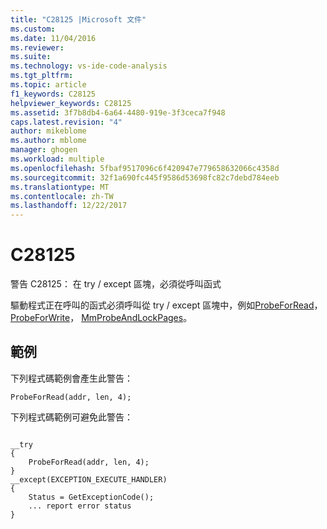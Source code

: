 ```yaml
---
title: "C28125 |Microsoft 文件"
ms.custom: 
ms.date: 11/04/2016
ms.reviewer: 
ms.suite: 
ms.technology: vs-ide-code-analysis
ms.tgt_pltfrm: 
ms.topic: article
f1_keywords: C28125
helpviewer_keywords: C28125
ms.assetid: 3f7b8db4-6a64-4480-919e-3f3ceca7f948
caps.latest.revision: "4"
author: mikeblome
ms.author: mblome
manager: ghogen
ms.workload: multiple
ms.openlocfilehash: 5fbaf9517096c6f420947e779658632066c4358d
ms.sourcegitcommit: 32f1a690fc445f9586d53698fc82c7debd784eeb
ms.translationtype: MT
ms.contentlocale: zh-TW
ms.lasthandoff: 12/22/2017
---
```

# <a name="c28125"></a>C28125
警告 C28125： 在 try / except 區塊，必須從呼叫函式  
  
 驅動程式正在呼叫的函式必須呼叫從 try / except 區塊中，例如[ProbeForRead](http://msdn.microsoft.com/library/windows/hardware/ff559876.aspx)， [ProbeForWrite](http://msdn.microsoft.com/library/windows/hardware/ff559879.aspx)， [MmProbeAndLockPages](http://msdn.microsoft.com/library/windows/hardware/ff554664.aspx)。  
  
## <a name="example"></a>範例  
 下列程式碼範例會產生此警告：  
  
```  
ProbeForRead(addr, len, 4);  
```  
  
 下列程式碼範例可避免此警告：  
  
```  
  
__try  
{  
    ProbeForRead(addr, len, 4);  
}  
__except(EXCEPTION_EXECUTE_HANDLER)  
{  
    Status = GetExceptionCode();  
    ... report error status  
}  
```